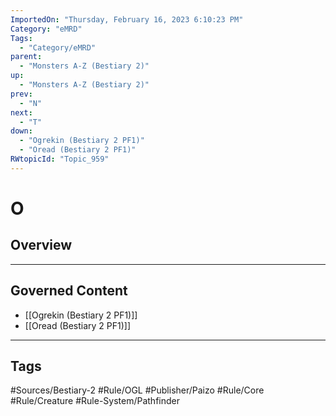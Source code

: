 ```yaml
---
ImportedOn: "Thursday, February 16, 2023 6:10:23 PM"
Category: "eMRD"
Tags:
  - "Category/eMRD"
parent:
  - "Monsters A-Z (Bestiary 2)"
up:
  - "Monsters A-Z (Bestiary 2)"
prev:
  - "N"
next:
  - "T"
down:
  - "Ogrekin (Bestiary 2 PF1)"
  - "Oread (Bestiary 2 PF1)"
RWtopicId: "Topic_959"
---
```

# O
## Overview
---
## Governed Content
- [[Ogrekin (Bestiary 2 PF1)]]
- [[Oread (Bestiary 2 PF1)]]


---
## Tags
#Sources/Bestiary-2 #Rule/OGL #Publisher/Paizo #Rule/Core #Rule/Creature #Rule-System/Pathfinder

